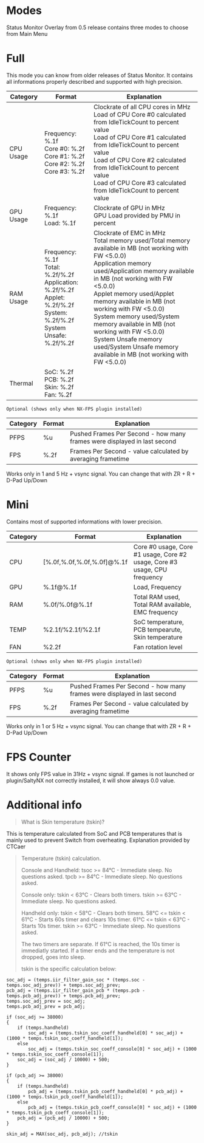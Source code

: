 # Modes

Status Monitor Overlay from 0.5 release contains three modes to choose from Main Menu

# Full

This mode you can know from older releases of Status Monitor. It contains all informations properly described and supported with high precision.

| Category  | Format                                                                                                                              | Explanation                                                                                                                                                                                                                                                                                                                                                                                                                                                        |
|-----------|-------------------------------------------------------------------------------------------------------------------------------------|--------------------------------------------------------------------------------------------------------------------------------------------------------------------------------------------------------------------------------------------------------------------------------------------------------------------------------------------------------------------------------------------------------------------------------------------------------------------|
| CPU Usage | Frequency: %.1f<br>Core #0: %.2f<br>Core #1: %.2f<br>Core #2: %.2f<br>Core #3: %.2f                                                 | Clockrate of all CPU cores in MHz<br>Load of CPU Core #0 calculated from IdleTickCount to percent value<br>Load of CPU Core #1 calculated from IdleTickCount to percent value<br>Load of CPU Core #2 calculated from IdleTickCount to percent value<br>Load of CPU Core #3 calculated from IdleTickCount to percent value                                                                                                                                          |
| GPU Usage | Frequency: %.1f<br>Load: %.1f                                                                                                       | Clockrate of GPU in MHz<br>GPU Load provided by PMU in percent                                                                                                                                                                                                                                                                                                                                                                                                     |
| RAM Usage | Frequency: %.1f<br>Total: %.2f/%.2f<br>Application: %.2f/%.2f<br>Applet: %.2f/%.2f<br>System: %.2f/%.2f<br>System Unsafe: %.2f/%.2f | Clockrate of EMC in MHz<br>Total memory used/Total memory available in MB (not working with FW <5.0.0)<br>Application memory used/Application memory available in MB (not working with FW <5.0.0)<br>Applet memory used/Applet memory available in MB (not working with FW <5.0.0)<br>System memory used/System memory available in MB (not working with FW <5.0.0)<br>System Unsafe memory used/System Unsafe memory available in MB (not working with FW <5.0.0) |
| Thermal   | SoC: %.2f<br>PCB: %.2f<br>Skin: %.2f<br>Fan: %.2f       

```Optional (shows only when NX-FPS plugin installed)```

| Category | Format            | Explanation                                                              |
|----------|-------------------|--------------------------------------------------------------------------|
| PFPS     | %u                | Pushed Frames Per Second - how many frames were displayed in last second |
| FPS      | %.2f              | Frames Per Second - value calculated by averaging frametime              |

Works only in 1 and 5 Hz + vsync signal. You can change that with ZR + R + D-Pad Up/Down

# Mini

Contains most of supported informations with lower precision.

| Category | Format                     | Explanation                                                               |
|----------|----------------------------|---------------------------------------------------------------------------|
| CPU      | [%.0f,%.0f,%.0f,%.0f]@%.1f | Core #0 usage, Core #1 usage, Core #2 usage, Core #3 usage, CPU frequency |
| GPU      | %.1f@%.1f                  | Load, Frequency                                                           |
| RAM      | %.0f/%.0f@%.1f             | Total RAM used, Total RAM available, EMC frequency                        |
| TEMP     | %2.1f/%2.1f/%2.1f          | SoC temperature, PCB tempearute, Skin temperature                         |
| FAN      | %2.2f                      | Fan rotation level                                                        |

```Optional (shows only when NX-FPS plugin installed)```

| Category | Format            | Explanation                                                              |
|----------|-------------------|--------------------------------------------------------------------------|
| PFPS     | %u                | Pushed Frames Per Second - how many frames were displayed in last second |
| FPS      | %.2f              | Frames Per Second - value calculated by averaging frametime              |

Works only in 1 or 5 Hz + vsync signal. You can change that with ZR + R + D-Pad Up/Down

# FPS Counter

It shows only FPS value in 31Hz + vsync signal. 
If games is not launched or plugin/SaltyNX not correctly installed, it will show always 0.0 value.

# Additional info

> What is Skin temperature (tskin)?

This is temperature calculated from SoC and PCB temperatures that is mainly used to prevent Switch from overheating.
Explanation provided by CTCaer
>Temperature (tskin) calculation.
>
>Console and Handheld:
>tsoc >= 84°C - Immediate sleep. No questions asked.
>tpcb >= 84°C - Immediate sleep. No questions asked.
>
>Console only:
>tskin < 63°C - Clears both timers.
>tskin >= 63°C - Immediate sleep. No questions asked.
>
>Handheld only:
>tskin < 58°C - Clears both timers.
>58°C <= tskin < 61°C - Starts 60s timer and clears 10s timer.
>61°C <= tskin < 63°C - Starts 10s timer.
>tskin >= 63°C - Immediate sleep. No questions asked.
>
>The two timers are separate. If 61°C is reached, the 10s timer is immediatly started.
>If a timer ends and the temperature is not dropped, goes into sleep.
>
>tskin is the specific calculation below:
```
soc_adj = (temps.iir_filter_gain_soc * (temps.soc - temps.soc_adj_prev)) + temps.soc_adj_prev;
pcb_adj = (temps.iir_filter_gain_pcb * (temps.pcb - temps.pcb_adj_prev)) + temps.pcb_adj_prev;
temps.soc_adj_prev = soc_adj;
temps.pcb_adj_prev = pcb_adj;

if (soc_adj >= 38000)
{
    if (temps.handheld)
        soc_adj = (temps.tskin_soc_coeff_handheld[0] * soc_adj) + (1000 * temps.tskin_soc_coeff_handheld[1]);
    else
        soc_adj = (temps.tskin_soc_coeff_console[0] * soc_adj) + (1000 * temps.tskin_soc_coeff_console[1]);
    soc_adj = (soc_adj / 10000) + 500;
}

if (pcb_adj >= 38000)
{
    if (temps.handheld)
        pcb_adj = (temps.tskin_pcb_coeff_handheld[0] * pcb_adj) + (1000 * temps.tskin_pcb_coeff_handheld[1]);
    else
        pcb_adj = (temps.tskin_pcb_coeff_console[0] * soc_adj) + (1000 * temps.tskin_pcb_coeff_console[1]);
    pcb_adj = (pcb_adj / 10000) + 500;
}

skin_adj = MAX(soc_adj, pcb_adj); //tskin
```
